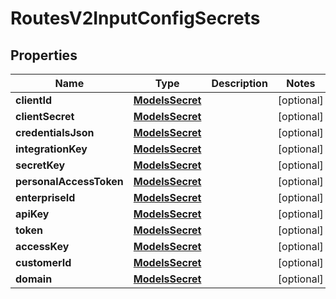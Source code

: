 

# RoutesV2InputConfigSecrets


## Properties

| Name | Type | Description | Notes |
|------------ | ------------- | ------------- | -------------|
|**clientId** | [**ModelsSecret**](ModelsSecret.md) |  |  [optional] |
|**clientSecret** | [**ModelsSecret**](ModelsSecret.md) |  |  [optional] |
|**credentialsJson** | [**ModelsSecret**](ModelsSecret.md) |  |  [optional] |
|**integrationKey** | [**ModelsSecret**](ModelsSecret.md) |  |  [optional] |
|**secretKey** | [**ModelsSecret**](ModelsSecret.md) |  |  [optional] |
|**personalAccessToken** | [**ModelsSecret**](ModelsSecret.md) |  |  [optional] |
|**enterpriseId** | [**ModelsSecret**](ModelsSecret.md) |  |  [optional] |
|**apiKey** | [**ModelsSecret**](ModelsSecret.md) |  |  [optional] |
|**token** | [**ModelsSecret**](ModelsSecret.md) |  |  [optional] |
|**accessKey** | [**ModelsSecret**](ModelsSecret.md) |  |  [optional] |
|**customerId** | [**ModelsSecret**](ModelsSecret.md) |  |  [optional] |
|**domain** | [**ModelsSecret**](ModelsSecret.md) |  |  [optional] |



